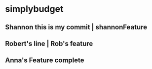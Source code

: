 # simplybudget

## Shannon this is my commit | shannonFeature
## Robert's line | Rob's feature
## Anna's Feature complete
